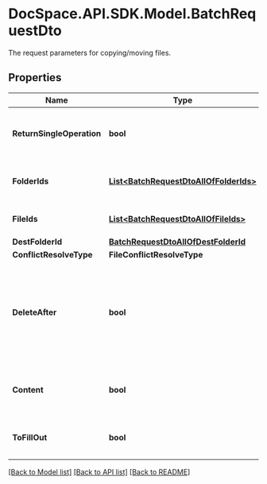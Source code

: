 # DocSpace.API.SDK.Model.BatchRequestDto
The request parameters for copying/moving files.

## Properties

Name | Type | Description | Notes
------------ | ------------- | ------------- | -------------
**ReturnSingleOperation** | **bool** | Specifies whether to return only the current operation | [optional] 
**FolderIds** | [**List&lt;BatchRequestDtoAllOfFolderIds&gt;**](BatchRequestDtoAllOfFolderIds.md) | The list of folder IDs to be copied/moved. | [optional] 
**FileIds** | [**List&lt;BatchRequestDtoAllOfFileIds&gt;**](BatchRequestDtoAllOfFileIds.md) | The list of file IDs to be copied/moved. | [optional] 
**DestFolderId** | [**BatchRequestDtoAllOfDestFolderId**](BatchRequestDtoAllOfDestFolderId.md) |  | [optional] 
**ConflictResolveType** | **FileConflictResolveType** |  | [optional] 
**DeleteAfter** | **bool** | Specifies whether to delete the source files/folders after they are moved or copied to the destination folder. | [optional] 
**Content** | **bool** | Specifies whether to copy or move the folder content or not. | [optional] 
**ToFillOut** | **bool** | Specifies whether the file is copied for filling out | [optional] 

[[Back to Model list]](../README.md#documentation-for-models) [[Back to API list]](../README.md#documentation-for-api-endpoints) [[Back to README]](../README.md)

